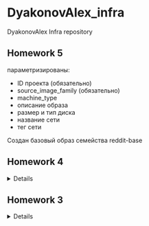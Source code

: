 # DyakonovAlex_infra
DyakonovAlex Infra repository

## Homework 5
параметризированы:  
- ID проекта (обязательно)  
- source_image_family (обязательно)  
- machine_type  
- описание образа  
- размер и тип диска  
- название сети  
- тег сети  

Создан базовый образ семейства reddit-base

## Homework 4
<details>
testapp_IP = 35.187.112.233
testapp_port = 9292
</details>

## Homework 3
<details>
bastion_IP = 35.187.112.233
someinternalhost_IP = 10.132.0.3

### One line connection to someinternalhost
ssh -o ProxyCommand='ssh -i ~/.ssh/appuser -W %h:%p appuser@35.187.112.233' appuser@10.132.0.3

### Connection to someinternalhost by alias

create file ~/.ssh/config

add to ~/.ssh/config:

HOST bastion
  user appuser
  IdentityFile ~/.ssh/appuser
  hostname 35.187.112.233


HOST someinternalhost
  user appuser
  IdentityFile ~/.ssh/appuser
  hostname 10.132.0.3
  ProxyCommand ssh bastion -W %h:%p
</details>
